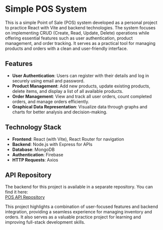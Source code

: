 # Simple POS System

This is a simple Point of Sale (POS) system developed as a personal project to practice React with Vite and backend technologies. The system focuses on implementing CRUD (Create, Read, Update, Delete) operations while offering essential features such as user authentication, product management, and order tracking. It serves as a practical tool for managing products and orders with a clean and user-friendly interface.

## Features
- **User Authentication**: Users can register with their details and log in securely using email and password.
- **Product Management**: Add new products, update existing products, delete items, and display a list of all available products.
- **Order Management**: View and track all user orders, count completed orders, and manage orders efficiently.
- **Graphical Data Representation**: Visualize data through graphs and charts for better analysis and decision-making.

## Technology Stack
- **Frontend**: React (with Vite), React Router for navigation
- **Backend**: Node.js with Express for APIs
- **Database**: MongoDB
- **Authentication**: Firebase
- **HTTP Requests**: Axios

## API Repository
The backend for this project is available in a separate repository. You can find it here:  
[POS API Repository](https://github.com/AkelaDumindu/pos-api.git)

This project highlights a combination of user-focused features and backend integration, providing a seamless experience for managing inventory and orders. It also serves as a valuable practice project for learning and improving full-stack development skills.

